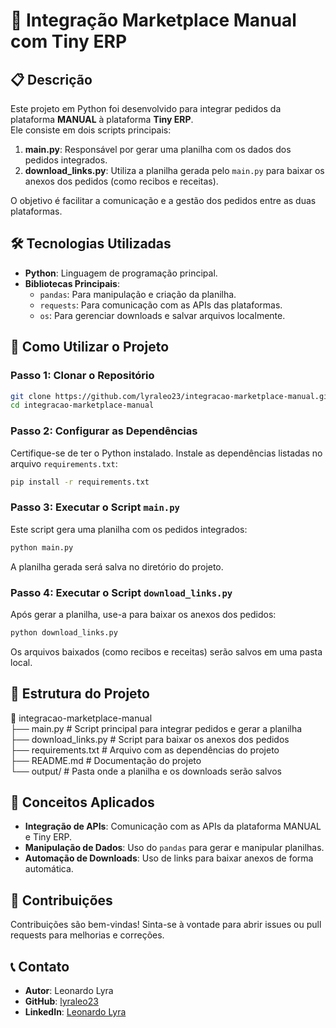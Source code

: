 # 🛒 Integração Marketplace Manual com Tiny ERP

## 📋 Descrição

Este projeto em Python foi desenvolvido para integrar pedidos da plataforma **MANUAL** à plataforma **Tiny ERP**.  
Ele consiste em dois scripts principais:  

1. **main.py**: Responsável por gerar uma planilha com os dados dos pedidos integrados.  
2. **download_links.py**: Utiliza a planilha gerada pelo `main.py` para baixar os anexos dos pedidos (como recibos e receitas).  

O objetivo é facilitar a comunicação e a gestão dos pedidos entre as duas plataformas.


## 🛠️ Tecnologias Utilizadas

- **Python**: Linguagem de programação principal.  
- **Bibliotecas Principais**:
  - `pandas`: Para manipulação e criação da planilha.  
  - `requests`: Para comunicação com as APIs das plataformas.  
  - `os`: Para gerenciar downloads e salvar arquivos localmente.  


## 🚀 Como Utilizar o Projeto

### Passo 1: Clonar o Repositório
```bash
git clone https://github.com/lyraleo23/integracao-marketplace-manual.git
cd integracao-marketplace-manual
```

### Passo 2: Configurar as Dependências
Certifique-se de ter o Python instalado. Instale as dependências listadas no arquivo `requirements.txt`:
```bash
pip install -r requirements.txt
```

### Passo 3: Executar o Script `main.py`
Este script gera uma planilha com os pedidos integrados:
```bash
python main.py
```
A planilha gerada será salva no diretório do projeto.

### Passo 4: Executar o Script `download_links.py`
Após gerar a planilha, use-a para baixar os anexos dos pedidos:
```bash
python download_links.py
```
Os arquivos baixados (como recibos e receitas) serão salvos em uma pasta local.


## 📄 Estrutura do Projeto

📂 integracao-marketplace-manual  
 ├── main.py              # Script principal para integrar pedidos e gerar a planilha  
 ├── download_links.py    # Script para baixar os anexos dos pedidos  
 ├── requirements.txt     # Arquivo com as dependências do projeto  
 ├── README.md            # Documentação do projeto  
 └── output/              # Pasta onde a planilha e os downloads serão salvos  


## 🧠 Conceitos Aplicados

- **Integração de APIs**: Comunicação com as APIs da plataforma MANUAL e Tiny ERP.  
- **Manipulação de Dados**: Uso do `pandas` para gerar e manipular planilhas.  
- **Automação de Downloads**: Uso de links para baixar anexos de forma automática.  


## 🤝 Contribuições

Contribuições são bem-vindas! Sinta-se à vontade para abrir issues ou pull requests para melhorias e correções.


## 📞 Contato

- **Autor**: Leonardo Lyra  
- **GitHub**: [lyraleo23](https://github.com/lyraleo23)  
- **LinkedIn**: [Leonardo Lyra](https://www.linkedin.com/in/leonardo-lyra/)  


